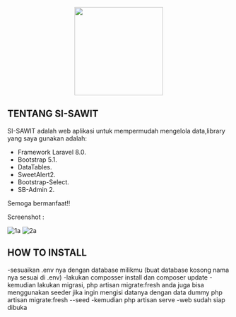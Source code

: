 <p align="center"><a href="#" target="_blank"><img src="https://user-images.githubusercontent.com/72617038/201920210-b9526346-f6f3-4828-92d9-fbc01c972da4.png" width="200"></a></p>

## TENTANG SI-SAWIT

SI-SAWIT adalah web aplikasi untuk mempermudah mengelola data,library yang saya gunakan adalah:

- Framework Laravel 8.0.
- Bootstrap 5.1.
- DataTables.
- SweetAlert2.
- Bootstrap-Select.
- SB-Admin 2.

Semoga bermanfaat!!

Screenshot :

![1a](https://user-images.githubusercontent.com/72617038/205610744-e0ad3d36-ecf7-4f54-8967-ff685221de68.png)
![2a](https://user-images.githubusercontent.com/72617038/205610760-58ef11e8-6dfa-49aa-a053-3a3a9349788c.png)

## HOW TO INSTALL

-sesuaikan .env nya dengan database milikmu (buat database kosong nama nya sesuai di .env)
-lakukan composser install dan composer update
-kemudian lakukan migrasi, php artisan migrate:fresh anda juga bisa menggunakan seeder jika ingin mengisi datanya dengan data dummy php artisan migrate:fresh --seed
-kemudian php artisan serve
-web sudah siap dibuka
